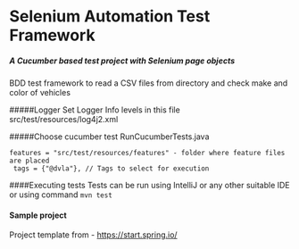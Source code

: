 # Selenium Automation Test Framework
##### A Cucumber based test project with Selenium page objects 
BDD test framework to read a CSV files from directory and check make and color of vehicles

#####Logger
Set Logger Info levels in this file src/test/resources/log4j2.xml

#####Choose cucumber test
RunCucumberTests.java

```Options 
features = "src/test/resources/features" - folder where feature files are placed
 tags = {"@dvla"}, // Tags to select for execution
```

####Executing tests
Tests can be run using IntelliJ or any other suitable IDE
or using command ```mvn test```

#### Sample project 
Project template from - https://start.spring.io/

